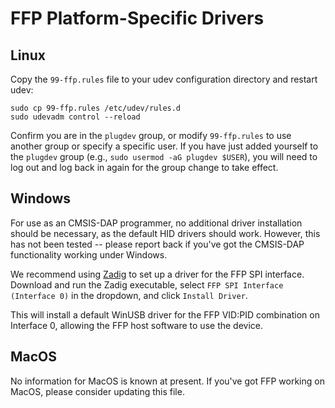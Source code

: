 # FFP Platform-Specific Drivers

## Linux

Copy the `99-ffp.rules` file to your udev configuration directory and restart
udev:

```
sudo cp 99-ffp.rules /etc/udev/rules.d
sudo udevadm control --reload
```

Confirm you are in the `plugdev` group, or modify `99-ffp.rules` to use another
group or specify a specific user. If you have just added yourself to the
`plugdev` group (e.g., `sudo usermod -aG plugdev $USER`), you will need to
log out and log back in again for the group change to take effect.

## Windows

For use as an CMSIS-DAP programmer, no additional driver installation should be
necessary, as the default HID drivers should work. However, this has not been
tested -- please report back if you've got the CMSIS-DAP functionality working
under Windows.

We recommend using [Zadig](https://zadig.akeo.ie/) to set up a driver for the
FFP SPI interface. Download and run the Zadig executable, select
`FFP SPI Interface (Interface 0)` in the dropdown, and click `Install Driver`.

This will install a default WinUSB driver for the FFP VID:PID combination
on Interface 0, allowing the FFP host software to use the device.

## MacOS

No information for MacOS is known at present. If you've got FFP working on
MacOS, please consider updating this file.
